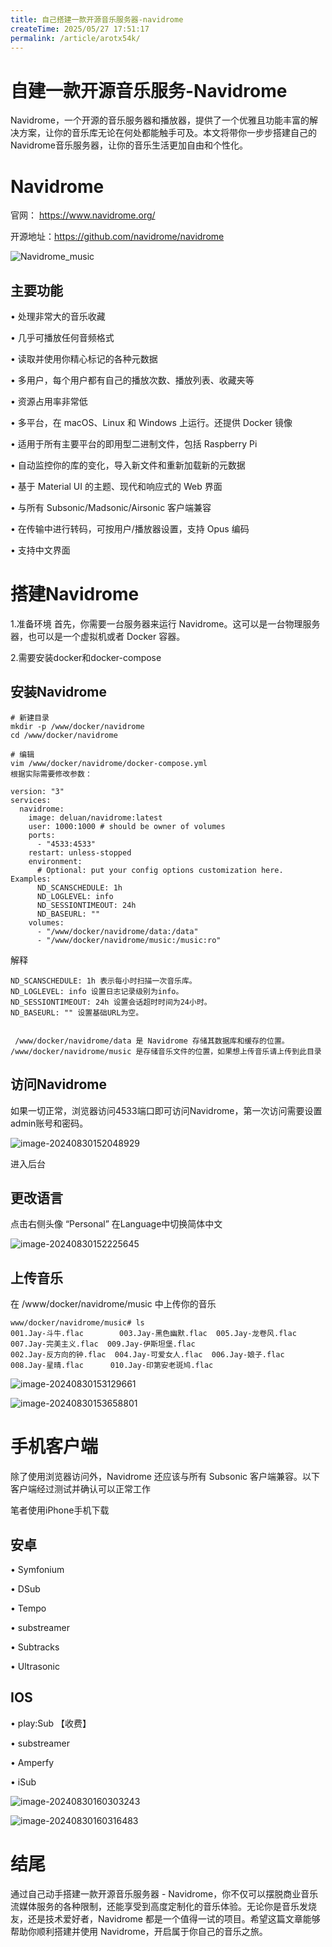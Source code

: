 ```yaml
---
title: 自己搭建一款开源音乐服务器-navidrome
createTime: 2025/05/27 17:51:17
permalink: /article/arotx54k/
---
```

# 自建一款开源音乐服务-Navidrome



Navidrome，一个开源的音乐服务器和播放器，提供了一个优雅且功能丰富的解决方案，让你的音乐库无论在何处都能触手可及。本文将带你一步步搭建自己的Navidrome音乐服务器，让你的音乐生活更加自由和个性化。

# Navidrome

官网： https://www.navidrome.org/

开源地址：https://github.com/navidrome/navidrome

![Navidrome_music](https://imgoss.xgss.net/picgo/Navidrome_music.jpg?aliyun)

## 主要功能

• 处理非常大的音乐收藏

• 几乎可播放任何音频格式

• 读取并使用你精心标记的各种元数据

• 多用户，每个用户都有自己的播放次数、播放列表、收藏夹等

• 资源占用率非常低

• 多平台，在 macOS、Linux 和 Windows 上运行。还提供 Docker 镜像

• 适用于所有主要平台的即用型二进制文件，包括 Raspberry Pi

• 自动监控你的库的变化，导入新文件和重新加载新的元数据

• 基于 Material UI 的主题、现代和响应式的 Web 界面

• 与所有 Subsonic/Madsonic/Airsonic 客户端兼容

• 在传输中进行转码，可按用户/播放器设置，支持 Opus 编码

• 支持中文界面

# 搭建Navidrome

1.准备环境
首先，你需要一台服务器来运行 Navidrome。这可以是一台物理服务器，也可以是一个虚拟机或者 Docker 容器。

2.需要安装docker和docker-compose

## 安装Navidrome



```
# 新建目录
mkdir -p /www/docker/navidrome
cd /www/docker/navidrome

# 编辑
vim /www/docker/navidrome/docker-compose.yml
根据实际需要修改参数：

version: "3"
services:
  navidrome:
    image: deluan/navidrome:latest
    user: 1000:1000 # should be owner of volumes
    ports:
      - "4533:4533"
    restart: unless-stopped
    environment:
      # Optional: put your config options customization here. Examples:
      ND_SCANSCHEDULE: 1h
      ND_LOGLEVEL: info  
      ND_SESSIONTIMEOUT: 24h
      ND_BASEURL: ""
    volumes:
      - "/www/docker/navidrome/data:/data"
      - "/www/docker/navidrome/music:/music:ro"
```



解释

```
ND_SCANSCHEDULE: 1h 表示每小时扫描一次音乐库。
ND_LOGLEVEL: info 设置日志记录级别为info。
ND_SESSIONTIMEOUT: 24h 设置会话超时时间为24小时。
ND_BASEURL: "" 设置基础URL为空。


 /www/docker/navidrome/data 是 Navidrome 存储其数据库和缓存的位置。
/www/docker/navidrome/music 是存储音乐文件的位置，如果想上传音乐请上传到此目录
```







## 访问Navidrome

如果一切正常，浏览器访问4533端口即可访问Navidrome，第一次访问需要设置admin账号和密码。

![image-20240830152048929](https://imgoss.xgss.net/picgo/image-20240830152048929.png?aliyun)

进入后台

## 更改语言



点击右侧头像 “Personal” 在Language中切换简体中文

![image-20240830152225645](https://imgoss.xgss.net/picgo/image-20240830152225645.png?aliyun)

## 上传音乐

在 /www/docker/navidrome/music 中上传你的音乐

```
www/docker/navidrome/music# ls
001.Jay-斗牛.flac        003.Jay-黑色幽默.flac  005.Jay-龙卷风.flac  007.Jay-完美主义.flac  009.Jay-伊斯坦堡.flac
002.Jay-反方向的钟.flac  004.Jay-可爱女人.flac  006.Jay-娘子.flac    008.Jay-星晴.flac      010.Jay-印第安老斑鸠.flac
```

![image-20240830153129661](https://imgoss.xgss.net/picgo/image-20240830153129661.png?aliyun)

![image-20240830153658801](https://imgoss.xgss.net/picgo/image-20240830153658801.png?aliyun)

# 手机客户端

除了使用浏览器访问外，Navidrome 还应该与所有 Subsonic 客户端兼容。以下客户端经过测试并确认可以正常工作

笔者使用iPhone手机下载

## 安卓

• Symfonium

• DSub

• Tempo

• substreamer

• Subtracks

• Ultrasonic

## IOS

• play:Sub 【收费】

• substreamer

• Amperfy

• iSub

![image-20240830160303243](https://imgoss.xgss.net/picgo/image-20240830160303243.png?aliyun)

![image-20240830160316483](https://imgoss.xgss.net/picgo/image-20240830160316483.png?aliyun)

# 结尾

通过自己动手搭建一款开源音乐服务器 - Navidrome，你不仅可以摆脱商业音乐流媒体服务的各种限制，还能享受到高度定制化的音乐体验。无论你是音乐发烧友，还是技术爱好者，Navidrome 都是一个值得一试的项目。希望这篇文章能够帮助你顺利搭建并使用 Navidrome，开启属于你自己的音乐之旅。